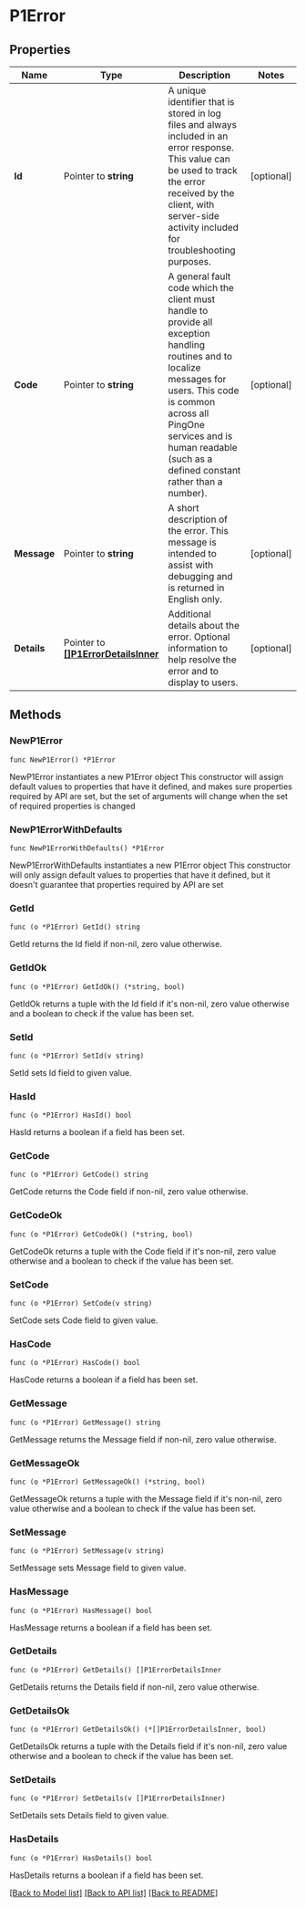 # P1Error

## Properties

Name | Type | Description | Notes
------------ | ------------- | ------------- | -------------
**Id** | Pointer to **string** | A unique identifier that is stored in log files and always included in an error response. This value can be used to track the error received by the client, with server-side activity included for troubleshooting purposes. | [optional] 
**Code** | Pointer to **string** | A general fault code which the client must handle to provide all exception handling routines and to localize messages for users. This code is common across all PingOne services and is human readable (such as a defined constant rather than a number). | [optional] 
**Message** | Pointer to **string** | A short description of the error. This message is intended to assist with debugging and is returned in English only. | [optional] 
**Details** | Pointer to [**[]P1ErrorDetailsInner**](P1ErrorDetailsInner.md) | Additional details about the error. Optional information to help resolve the error and to display to users. | [optional] 

## Methods

### NewP1Error

`func NewP1Error() *P1Error`

NewP1Error instantiates a new P1Error object
This constructor will assign default values to properties that have it defined,
and makes sure properties required by API are set, but the set of arguments
will change when the set of required properties is changed

### NewP1ErrorWithDefaults

`func NewP1ErrorWithDefaults() *P1Error`

NewP1ErrorWithDefaults instantiates a new P1Error object
This constructor will only assign default values to properties that have it defined,
but it doesn't guarantee that properties required by API are set

### GetId

`func (o *P1Error) GetId() string`

GetId returns the Id field if non-nil, zero value otherwise.

### GetIdOk

`func (o *P1Error) GetIdOk() (*string, bool)`

GetIdOk returns a tuple with the Id field if it's non-nil, zero value otherwise
and a boolean to check if the value has been set.

### SetId

`func (o *P1Error) SetId(v string)`

SetId sets Id field to given value.

### HasId

`func (o *P1Error) HasId() bool`

HasId returns a boolean if a field has been set.

### GetCode

`func (o *P1Error) GetCode() string`

GetCode returns the Code field if non-nil, zero value otherwise.

### GetCodeOk

`func (o *P1Error) GetCodeOk() (*string, bool)`

GetCodeOk returns a tuple with the Code field if it's non-nil, zero value otherwise
and a boolean to check if the value has been set.

### SetCode

`func (o *P1Error) SetCode(v string)`

SetCode sets Code field to given value.

### HasCode

`func (o *P1Error) HasCode() bool`

HasCode returns a boolean if a field has been set.

### GetMessage

`func (o *P1Error) GetMessage() string`

GetMessage returns the Message field if non-nil, zero value otherwise.

### GetMessageOk

`func (o *P1Error) GetMessageOk() (*string, bool)`

GetMessageOk returns a tuple with the Message field if it's non-nil, zero value otherwise
and a boolean to check if the value has been set.

### SetMessage

`func (o *P1Error) SetMessage(v string)`

SetMessage sets Message field to given value.

### HasMessage

`func (o *P1Error) HasMessage() bool`

HasMessage returns a boolean if a field has been set.

### GetDetails

`func (o *P1Error) GetDetails() []P1ErrorDetailsInner`

GetDetails returns the Details field if non-nil, zero value otherwise.

### GetDetailsOk

`func (o *P1Error) GetDetailsOk() (*[]P1ErrorDetailsInner, bool)`

GetDetailsOk returns a tuple with the Details field if it's non-nil, zero value otherwise
and a boolean to check if the value has been set.

### SetDetails

`func (o *P1Error) SetDetails(v []P1ErrorDetailsInner)`

SetDetails sets Details field to given value.

### HasDetails

`func (o *P1Error) HasDetails() bool`

HasDetails returns a boolean if a field has been set.


[[Back to Model list]](../README.md#documentation-for-models) [[Back to API list]](../README.md#documentation-for-api-endpoints) [[Back to README]](../README.md)


